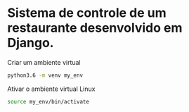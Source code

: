 # Sistema de controle de um restaurante desenvolvido em Django.


Criar um ambiente virtual
```bash
python3.6 -m venv my_env
```

Ativar o ambiente virtual Linux
```bash
source my_env/bin/activate
```


